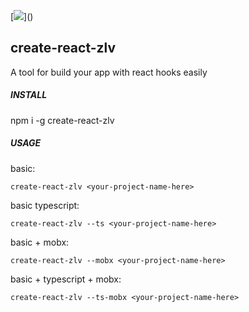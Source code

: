 [![]("https://img.shields.io/badge/react--hooks-16.8.4%2B-brightgreen.svg")]()

## create-react-zlv

A tool for build your app with react hooks easily

##### INSTALL

npm i -g create-react-zlv

##### USAGE

basic:

    create-react-zlv <your-project-name-here>


basic typescript:
  
    create-react-zlv --ts <your-project-name-here>
    
basic + mobx:

    create-react-zlv --mobx <your-project-name-here>

basic + typescript + mobx:

    create-react-zlv --ts-mobx <your-project-name-here>
